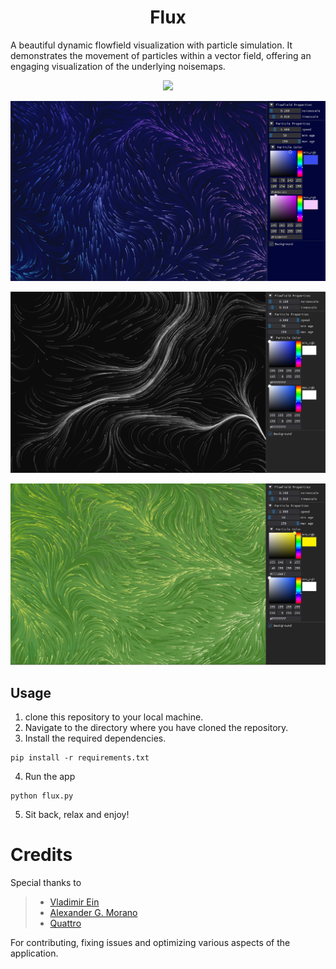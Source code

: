 ﻿<h1 align='center'>Flux</h1>

A beautiful dynamic flowfield visualization with particle simulation. It demonstrates the movement of particles within a vector field, offering an engaging visualization of the underlying noisemaps.

<p align='center'>
    <img src='assets\flux4-gif.gif'>
</p>
<p align='center'>
    <img src='assets\flux1.png'>
</p>
<p align='center'>
    <img src='assets\flux2.png'>
</p>
<p align='center'>
    <img src='assets\flux3.png'>
</p>

## Usage

1. clone this repository to your local machine.
2. Navigate to the directory where you have cloned the repository.
3. Install the required dependencies.

```shell
pip install -r requirements.txt
```

4. Run the app

```shell
python flux.py
```

5. Sit back, relax and enjoy!

# Credits

Special thanks to

> - [Vladimir Ein](https://github.com/v-ein)
> - [Alexander G. Morano](https://github.com/Amorano)
> - [Quattro](https://github.com/QuattroMusic)

For contributing, fixing issues and optimizing various aspects of the application.
